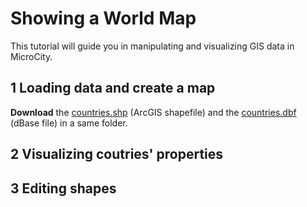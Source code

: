 # Showing a World Map
This tutorial will guide you in manipulating and visualizing GIS data in MicroCity.
## 1 Loading data and create a map
**Download** the [countries.shp](https://github.com/microcity/microcity.github.io/raw/main/docs/data/countries.shp) (ArcGIS shapefile) and the [countries.dbf](https://github.com/microcity/microcity.github.io/raw/main/docs/data/countries.dbf) (dBase file) in a same folder.
## 2 Visualizing coutries' properties
## 3 Editing shapes
